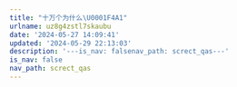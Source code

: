 ```yaml
---
title: "十万个为什么\U0001F4A1"
urlname: uz8g4zstl7skaubu
date: '2024-05-27 14:09:41'
updated: '2024-05-29 22:13:03'
description: '---is_nav: falsenav_path: screct_qas---'
is_nav: false
nav_path: screct_qas
---
```


